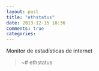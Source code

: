 ```yaml
---
layout: post
title: "ethstatus"
date: 2013-12-15 18:36
comments: true
categories: 
---
```

Monitor de estadísticas de internet

>~# ethstatus

